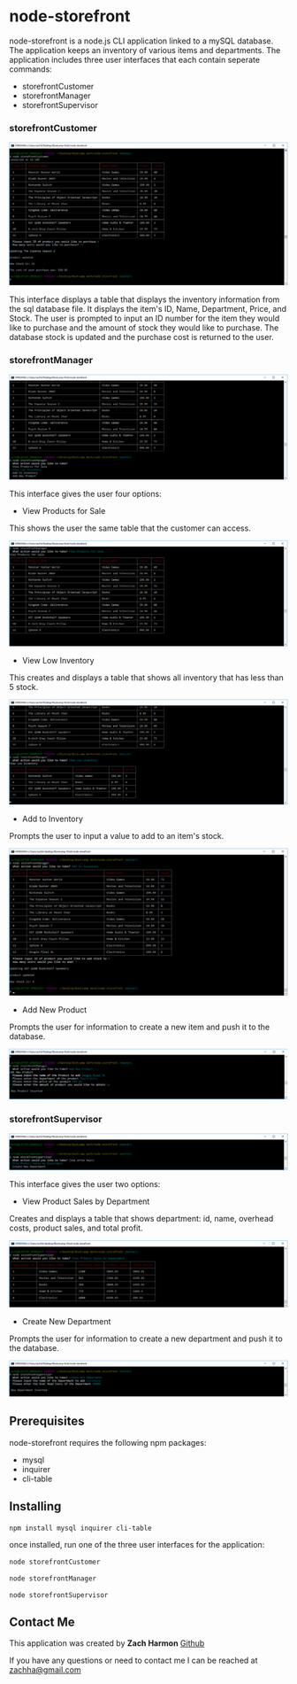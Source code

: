 # node-storefront

node-storefront is a node.js CLI application linked to a mySQL database.  The application keeps an inventory of various items and departments. The application includes three user interfaces that each contain seperate commands:

* storefrontCustomer
* storefrontManager
* storefrontSupervisor

### storefrontCustomer

![customer image](images/customer.png)

This interface displays a table that displays the inventory information from the sql database file.  It displays the item's ID, Name, Department, Price, and Stock.  The user is prompted to input an ID number for the item they would like to purchase and the amount of stock they would like to purchase.  The database stock is updated and the purchase cost is returned to the user. 

### storefrontManager

![manager image](images/manager-choices.png)

This interface gives the user four options:

* View Products for Sale

This shows the user the same table that the customer can access.

![manager view products](images/manager-viewproducts.png)

* View Low Inventory

This creates and displays a table that shows all inventory that has less than 5 stock.

![manager low inventory](images/manager-viewlow.png)

* Add to Inventory

Prompts the user to input a value to add to an item's stock.

![manager add inventory](images/manager-addstock.png)

* Add New Product

Prompts the user for information to create a new item and push it to the database.

![manager add product](images/manager-newproduct.png)
### storefrontSupervisor

![supervisor](images/supervisor.png)

This interface gives the user two options:

* View Product Sales by Department

Creates and displays a table that shows department: id, name, overhead costs, product sales, and total profit.

![supervisor view department table](images/supervisor-viewdepartment.png)

* Create New Department

Prompts the user for information to create a new department and push it to the database.

![supervisor new department](images/supervisor-newdepartment.png)


## Prerequisites 

node-storefront requires the following npm packages:
- mysql
- inquirer
- cli-table

## Installing

```
npm install mysql inquirer cli-table
```

once installed, run one of the three user interfaces for the application:

```
node storefrontCustomer
```

```
node storefrontManager
```

```
node storefrontSupervisor
```
## Contact Me

This application was created by **Zach Harmon** [Github](https://github.com/zachha) 

If you have any questions or need to contact me I can be reached at 
zachha@gmail.com
